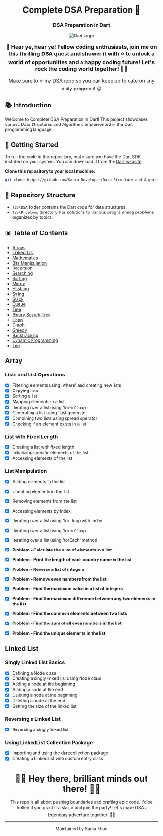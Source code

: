 <div align="center">
  <h1>Complete DSA Preparation 🚀</h1>
  <h3>DSA Preparation in Dart</h3>
  
  ![Dart Logo](https://www.dartlang.org/assets/shared/dart/icon/64.png)
  
  <p style="font-size: 18px; font-weight: bold;">📢 Hear ye, hear ye! Fellow coding enthusiasts, join me on this thrilling DSA quest and shower it with ⭐️ to unlock a world of opportunities and a happy coding future! Let's rock the coding world together! 🚀😄</p>
  
  <p style="font-size: 16px;">Make sure to ⭐️ my DSA repo so you can keep up to date on any daily progress! 😊</p>
</div>



## 📚 Introduction

Welcome to Complete DSA Preparation in Dart! This project showcases various Data Structures and Algorithms implemented in the Dart programming language.

## 🚀 Getting Started

To run the code in this repository, make sure you have the Dart SDK installed on your system. You can download it from the [Dart website](https://dart.dev/get-dart).

**Clone this repository to your local machine:**

```bash
git clone https://github.com/Sania-Developer/Data-Structure-and-Algorithm-Dart.git
```

## 📂 Repository Structure

- `lib\DSA` folder contains the Dart code for data structures.
- `lib\Problems` directory has solutions to various programming problems organized by topics.

## 📊 Table of Contents

- [Arrays](#arrays)
- [Linked List](#linked-list)
- [Mathematics](#mathematics)
- [Bits Manipulation](#bits-manipulation)
- [Recursion](#recursion)
- [Searching](#searching)
- [Sorting](#sorting)
- [Matrix](#matrix)
- [Hashing](#hashing)
- [String](#string)
- [Stack](#stack)
- [Queue](#queue)
- [Tree](#tree)
- [Binary Search Tree](#binary-search-tree)
- [Heap](#heap)
- [Graph](#graph)
- [Greedy](#greedy)
- [Backtracking](#backtracking)
- [Dynamic Programming](#dynamic-programming)
- [Trie](#trie)

## Array

### Lists and List Operations
- [x] Filtering elements using 'where' and creating new lists
- [x] Copying lists
- [x] Sorting a list
- [x] Mapping elements in a list
- [x] Iterating over a list using 'for-in' loop
- [x] Generating a list using 'List.generate'
- [x] Combining two lists using spread operator
- [x] Checking if an element exists in a list

### List with Fixed Length
- [x] Creating a list with fixed length
- [x] Initializing specific elements of the list
- [x] Accessing elements of the list

### List Manipulation
- [x] Adding elements to the list
- [x] Updating elements in the list
- [x] Removing elements from the list
- [x] Accessing elements by index
- [x] Iterating over a list using 'for' loop with index
- [x] Iterating over a list using 'for-in' loop
- [x] Iterating over a list using 'forEach' method

- [x] **Problem - Calculate the sum of elements in a list**
- [x] **Problem - Print the length of each country name in the list**
- [x] **Problem - Reverse a list of integers**
- [x] **Problem - Remove even numbers from the list**
- [x] **Problem - Find the maximum value in a list of integers**
- [x] **Problem - Find the maximum difference between any two elements in the list**
- [x] **Problem - Find the common elements between two lists**
- [x] **Problem - Find the sum of all even numbers in the list**
- [x] **Problem - Find the unique elements in the list**

## Linked List

### Singly Linked List Basics
- [x] Defining a Node class
- [x] Creating a singly linked list using Node class
- [x] Adding a node at the beginning
- [x] Adding a node at the end
- [x] Deleting a node at the beginning
- [x] Deleting a node at the end
- [x] Getting the size of the linked list

### Reversing a Linked List
- [x] Reversing a singly linked list

### Using LinkedList Collection Package
- [x] Importing and using the dart:collection package
- [x] Creating a LinkedList with custom entry class
 <div align="center">

# 🌟🚀 **Hey there, brilliant minds out there!** 🚀🌟

This repo is all about pushing boundaries and crafting epic code. I'd be thrilled if you grant it a star ⭐️ and join the party! Let's make DSA a legendary adventure together! 💪😄

</div>


---

<div align="center">
  <p>Maintained by Sania Khan</p>
</div>
